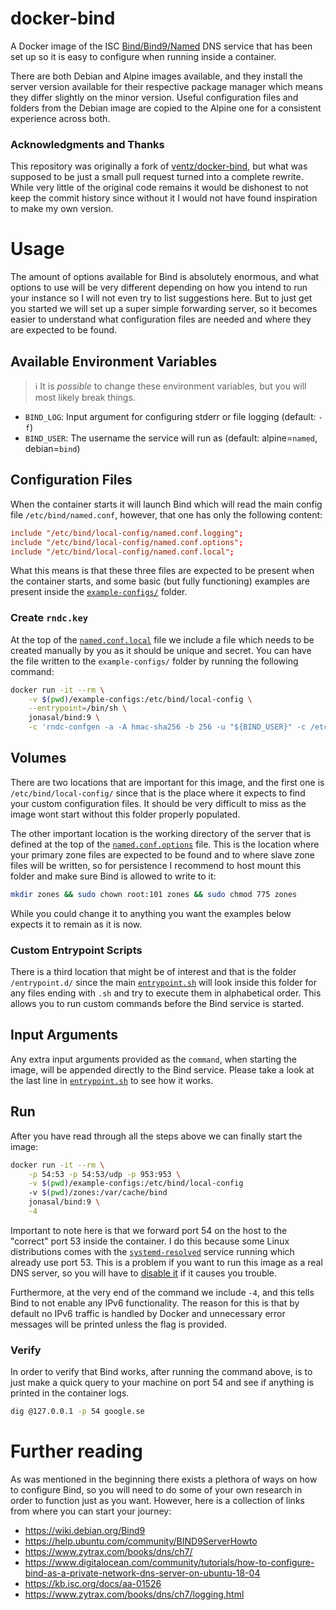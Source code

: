 # docker-bind

A Docker image of the ISC [Bind/Bind9/Named][2] DNS service that has been set
up so it is easy to configure when running inside a container.

There are both Debian and Alpine images available, and they install the server
version available for their respective package manager which means they differ
slightly on the minor version. Useful configuration files and folders from the
Debian image are copied to the Alpine one for a consistent experience across
both.

### Acknowledgments and Thanks

This repository was originally a fork of [ventz/docker-bind][1], but what was
supposed to be just a small pull request turned into a complete rewrite. While
very little of the original code remains it would be dishonest to not keep the
commit history since without it I would not have found inspiration to make my
own version.



# Usage

The amount of options available for Bind is absolutely enormous, and what
options to use will be very different depending on how you intend to run your
instance so I will not even try to list suggestions here. But to just get you
started we will set up a super simple forwarding server, so it becomes easier
to understand what configuration files are needed and where they are expected
to be found.


## Available Environment Variables

> :information_source: It is *possible* to change these environment variables,
  but you will most likely break things.

- `BIND_LOG`: Input argument for configuring stderr or file logging (default: `-f`)
- `BIND_USER`: The username the service will run as (default: alpine=`named`, debian=`bind`)


## Configuration Files

When the container starts it will launch Bind which will read the main config
file `/etc/bind/named.conf`, however, that one has only the following content:

```conf
include "/etc/bind/local-config/named.conf.logging";
include "/etc/bind/local-config/named.conf.options";
include "/etc/bind/local-config/named.conf.local";
```

What this means is that these three files are expected to be present when the
container starts, and some basic (but fully functioning) examples are present
inside the [`example-configs/`](./example-configs/) folder.

### Create `rndc.key`
At the top of the [`named.conf.local`](./example-configs/named.conf.local) file
we include a file which needs to be created manually by you as it should be
unique and secret. You can have the file written to the `example-configs/`
folder by running the following command:

```bash
docker run -it --rm \
    -v $(pwd)/example-configs:/etc/bind/local-config \
    --entrypoint=/bin/sh \
    jonasal/bind:9 \
    -c 'rndc-confgen -a -A hmac-sha256 -b 256 -u "${BIND_USER}" -c /etc/bind/local-config/rndc.key'
```

## Volumes

There are two locations that are important for this image, and the first one
is `/etc/bind/local-config/` since that is the place where it expects to find
your custom configuration files. It should be very difficult to miss as the
image wont start without this folder properly populated.

The other important location is the working directory of the server that is
defined at the top of the
[`named.conf.options`](./example-configs/named.conf.options) file. This is the
location where your primary zone files are expected to be found and to where
slave zone files will be written, so for persistence I recommend to host mount
this folder and make sure Bind is allowed to write to it:

```bash
mkdir zones && sudo chown root:101 zones && sudo chmod 775 zones
```

While you could change it to anything you want the examples below expects it to
remain as it is now.

### Custom Entrypoint Scripts
There is a third location that might be of interest and that is the folder
`/entrypoint.d/` since the main [`entrypoint.sh`](./entrypoint.sh) will look
inside this folder for any files ending with `.sh` and try to execute them in
alphabetical order. This allows you to run custom commands before the Bind
service is started.

## Input Arguments

Any extra input arguments provided as the `command`, when starting the image,
will be appended directly to the Bind service. Please take a look at the last
line in [`entrypoint.sh`](./entrypoint.sh) to see how it works.



## Run

After you have read through all the steps above we can finally start the
image:


```bash
docker run -it --rm \
    -p 54:53 -p 54:53/udp -p 953:953 \
    -v $(pwd)/example-configs:/etc/bind/local-config
    -v $(pwd)/zones:/var/cache/bind
    jonasal/bind:9 \
    -4
```

Important to note here is that we forward port 54 on the host to the "correct"
port 53 inside the container. I do this because some Linux distributions comes
with the [`systemd-resolved`][3] service running which already use port 53.
This is a problem if you want to run this image as a real DNS server, so you
will have to [disable it][4] if it causes you trouble.

Furthermore, at the very end of the command we include `-4`, and this tells
Bind to not enable any IPv6 functionality. The reason for this is that by
default no IPv6 traffic is handled by Docker and unnecessary error messages
will be printed unless the flag is provided.

### Verify

In order to verify that Bind works, after running the command above, is to
just make a quick query to your machine on port 54 and see if anything is
printed in the container logs.

```bash
dig @127.0.0.1 -p 54 google.se
```

# Further reading

As was mentioned in the beginning there exists a plethora of ways on how to
configure Bind, so you will need to do some of your own research in order to
function just as you want. However, here is a collection of links from where
you can start your journey:

* https://wiki.debian.org/Bind9
* https://help.ubuntu.com/community/BIND9ServerHowto
* https://www.zytrax.com/books/dns/ch7/
* https://www.digitalocean.com/community/tutorials/how-to-configure-bind-as-a-private-network-dns-server-on-ubuntu-18-04
* https://kb.isc.org/docs/aa-01526
* https://www.zytrax.com/books/dns/ch7/logging.html






[1]: https://github.com/ventz/docker-bind
[2]: https://www.isc.org/bind/
[3]: https://www.freedesktop.org/software/systemd/man/systemd-resolved.service.html
[4]: https://askubuntu.com/a/907249
